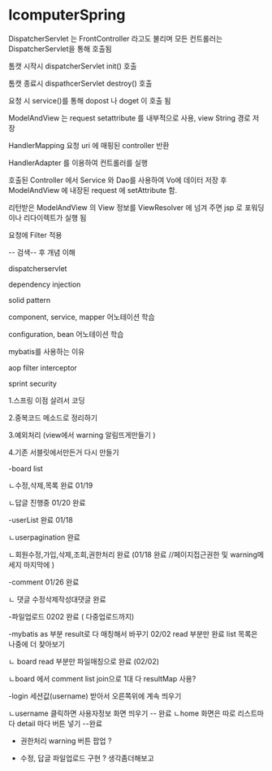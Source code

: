 # lcomputerSpring
DispatcherServlet 는 FrontController 라고도 불리며 모든 컨트롤러는 DispatcherServlet을 통해 호출됨

톰캣 시작시 dispatcherServlet init() 호출

톰캣 종료시 dispathcerServlet destroy() 호출

요청 시 service()를 통해 dopost 나 doget 이 호출 됨

ModelAndView 는 request setattribute 를 내부적으로 사용, view String 경로 저장

HandlerMapping 요청 uri 에 매핑된 controller 반환

HandlerAdapter 를 이용하여 컨트롤러를 실행

호출된 Controller 에서 Service 와 Dao를 사용하여 Vo에 데이터 저장 후 ModelAndView 에 내장된 request 에 setAttribute 함.

리턴받은 ModelAndView 의 View 정보를 ViewResolver 에 넘겨 주면 jsp 로 포워딩이나 리다이렉트가 실행 됨

요청에 Filter 적용


-- 검색-- 후 개념 이해 

dispatcherservlet

dependency injection

solid pattern

component, service, mapper 어노테이션 학습

configuration, bean 어노테이션 학습

mybatis를 사용하는 이유

aop filter interceptor

sprint security





 
 

1.스프링 이점 살려서 코딩 

2.중복코드 메소드로 정리하기 

3.예외처리 (view에서 warning 알림뜨게만들기 ) 

4.기존 서블릿에서만든거 다시 만들기 

-board list 

ㄴ수정,삭제,목록 완료 01/19

ㄴ답글 진행중 01/20 완료 

-userList 완료 01/18

ㄴuserpagination 완료 

ㄴ회원수정,가입,삭제,조회,권한처리 완료 (01/18 완료 //페이지접근권한 및 warning메세지  마지막에 )
 
 -comment 01/26 완료
 
 ㄴ 댓글 수정삭제작성대댓글 완료 
 
 -파일업로드  0202 완료 ( 다중업로드까지)
 
 -mybatis as 부분 result로 다 매칭해서 바꾸기 02/02 read 부분만 완료 list 목록은 나중에 더 찾아보기  
 
 ㄴ board read 부분만 파일매칭으로 완료 (02/02)
 
 ㄴboard 에서 comment list join으로  1대 다 resultMap 사용?    
 

-login 세션값(username) 받아서 오른쪽위에 계속 띄우기 

 ㄴusername 클릭하면 사용자정보 화면 띄우기  -- 완료 
 ㄴhome 화면은 따로 리스트마다 detail 마다 버튼 넣기 --완료 
 
- 권한처리 warning 버튼 팝업 ? 

- 수정, 답글 파일업로드 구현 ?  생각좀더해보고 

